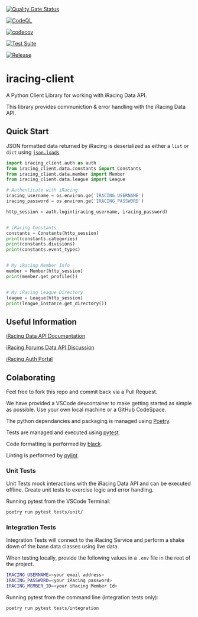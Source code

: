 [![Quality Gate Status](https://sonarcloud.io/api/project_badges/measure?project=tegataiprime_iracing-client&metric=alert_status)](https://sonarcloud.io/summary/new_code?id=tegataiprime_iracing-client)

[![CodeQL](https://github.com/tegataiprime/iracing-client/actions/workflows/github-code-scanning/codeql/badge.svg)](https://github.com/tegataiprime/iracing-client/actions/workflows/github-code-scanning/codeql)

[![codecov](https://codecov.io/gh/tegataiprime/iracing-client/graph/badge.svg?token=GT18MDGVLJ)](https://codecov.io/gh/tegataiprime/iracing-client)

[![Test Suite](https://github.com/tegataiprime/iracing-client/actions/workflows/test-suite.yaml/badge.svg)](https://github.com/tegataiprime/iracing-client/actions/workflows/test-suite.yaml)

[![Release](https://github.com/tegataiprime/iracing-client/actions/workflows/release.yaml/badge.svg)](https://github.com/tegataiprime/iracing-client/actions/workflows/release.yaml)

# iracing-client
A Python Client Library for working with iRacing Data API.

This library provides communiction & error handling with the iRacing Data API.


## Quick Start

JSON formatted data returned by iRacing is deserialized as either a `list` or `dict` using [`json.loads`](https://docs.python.org/3/library/json.html)

```python
import iracing_client.auth as auth
from iracing_client.data.constants import Constants
from iracing_client.data.member import Member
from iracing_client.data.league import League

# Authenticate with iRacing
iracing_username = os.environ.ge('IRACING_USERNAME')
iracing_password = os.environ.ge('IRACING_PASSWORD')

http_session = auth.login(iracing_username, iracing_password)


# iRacing Constants
constants = Constants(http_session)
print(constants.categories)
print(constants.divisions)
print(constants.event_types)


# My iRacing Member Info
member = Member(http_session)
print(member.get_profile())


# My iRacing League Directory
league = League(http_session)
print(league_instance.get_directory())
```




## Useful Information

[iRacing Data API Documentation](https://members-ng.iracing.com/data/doc)

[iRacing Forums Data API Discussion](https://forums.iracing.com/discussion/15068/general-availability-of-data-api/p1)

[iRacing Auth Portal](https://members-ng.iracing.com/auth/)

## Colaborating

Feel free to fork this repo and commit back via a Pull Request.

We have provided a VSCode devcontainer to make getting started as simple as possible.  Use your own local machine or a GitHub CodeSpace.

The python dependancies and packaging is managed using [Poetry](https://python-poetry.org/).

Tests are managed and executed using [pytest](https://docs.pytest.org/).

Code formatting is performed by [black](https://pypi.org/project/black/).

Linting is performed by [pylint](https://pypi.org/project/pylint/).

### Unit Tests

Unit Tests mock interactions with the iRacing Data API and can be executed offline.  Create unit tests to exercise logic and error handling.

Running pytest from the VSCode Terminal:
```bash
poetry run pytest tests/unit/
```

### Integration Tests

Integration Tests will connect to the iRacing Service and perform a shake down of the base data classes using live data.

When testing locally, provide the following values in a `.env` file in the root of the project.

```bash
IRACING_USERNAME=<your email address>
IRACING_PASSWORD=<your iRacing password>
IRACING_MEMBER_ID=<your iRacing Member Id>
```


Running pytest from the command line (integration tests only):
```bash
poetry run pytest tests/integration
```

